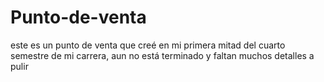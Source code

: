 # Punto-de-venta
este es un punto de venta que creé en mi primera mitad del cuarto semestre de mi carrera, aun no está terminado y faltan muchos detalles a pulir
